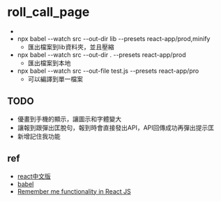 # roll_call_page

* 
* npx babel --watch src --out-dir lib --presets react-app/prod,minify
    * 匯出檔案到lib資料夾，並且壓縮
* npx babel --watch src --out-dir . --presets react-app/prod
    * 匯出檔案到本地
* npx babel --watch src --out-file test.js --presets react-app/pro
    * 可以編譯到單一檔案

## TODO
* 優畫到手機的顯示，讓圖示和字體變大
* 讓報到跟彈出匡脫句，報到時會直接發出API，API回傳成功再彈出提示匡
* 新增記住我功能


## ref
* [react中文版](https://zh-hant.reactjs.org/)
* [babel](https://babeljs.io/docs/en/babel-cli/)
* [Remember me functionality in React JS](http://www.webstudypoint.com/remember-me-functionality-in-react-js/)
